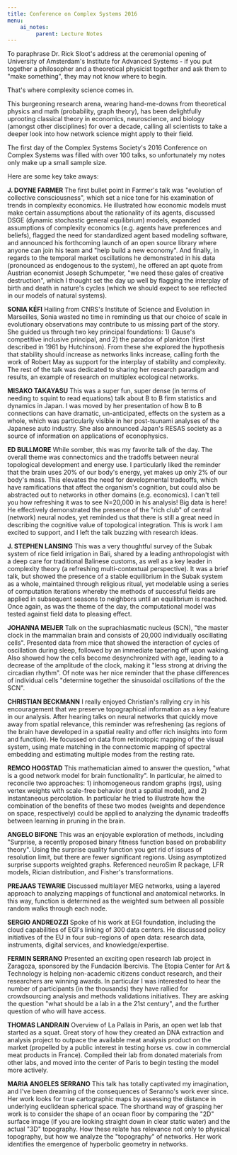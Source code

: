 ```yaml
---
title: Conference on Complex Systems 2016
menu: 
    ai_notes:
         parent: Lecture Notes
---
```


To paraphrase Dr. Rick Sloot's address at the ceremonial opening of
University of Amsterdam's Institute for Advanced Systems - if you put
together a philosopher and a theoretical physicist together and ask them
to "make something", they may not know where to begin.

That's where complexity science comes in.

This burgeoning research arena, wearing hand-me-downs from theoretical
physics and math (probability, graph theory), has been delightfully
uprooting classical theory in economics, neuroscience, and biology
(amongst other disciplines) for over a decade, calling all scientists to
take a deeper look into how network science might apply to their field.

The first day of the Complex Systems Society's 2016 Conference on
Complex Systems was filled with over 100 talks, so unfortunately my
notes only make up a small sample size.

Here are some key take aways:

**J. DOYNE FARMER**
The first bullet point in Farmer's talk was "evolution of collective
consciousness", which set a nice tone for his examination of trends in
complexity economics. He illustrated how economic models must make
certain assumptions about the rationality of its agents, discussed DSGE
(dynamic stochastic general equilibrium) models, expanded assumptions of
complexity economics (e.g. agents have preferences and beliefs), flagged
the need for standardized agent based modeling software, and announced
his forthcoming launch of an open source library where anyone can join
his team and "help build a new economy". And finally, in regards to the
temporal market oscillations he demonstrated in his data (pronounced as
endogenous to the system), he offered an apt quote from Austrian
economist Joseph Schumpeter, "we need these gales of creative
destruction", which I thought set the day up well by flagging the
interplay of birth and death in nature's cycles (which we should expect
to see reflected in our models of natural systems). 

**SONIA KÉFI**
Hailing from CNRS's Institute of Science and Evolution in Marseilles,
Sonia wasted no time in reminding us that our choice of scale in
evolutionary observations may contribute to us missing part of the
story. She guided us through two key principal foundations: 1) Gause's
competitive inclusive principal, and 2) the paradox of plankton (first
described in 1961 by Hutchinson). From these she explored the hypothesis
that stability should increase as networks links increase, calling forth
the work of Robert May as support for the interplay of stability and
complexity. The rest of the talk was dedicated to sharing her research
paradigm and results, an example of research on multiplex ecological
networks.

**MISAKO TAKAYASU**
This was a super fun, super dense (in terms of needing to squint to read
equations) talk about B to B firm statistics and dynamics in Japan. I
was moved by her presentation of how B to B connections can have
dramatic, un-anticipated, effects on the system as a whole, which was
particularly visible in her post-tsunami analyses of the Japanese auto
industry. She also announced Japan's RESAS society as a source of
information on applications of econophysics. 

**ED BULLMORE**
While somber, this was my favorite talk of the day. The overall theme
was connectomics and the tradoffs between neural topological development
and energy use. I particularly liked the reminder that the brain uses
20% of our body's energy, yet makes up only 2% of our body's mass. This
elevates the need for developmental tradeoffs, which have ramifications
that affect the organism's cognition, but could also be abstracted out
to networks in other domains (e.g. economics). I can't tell you how
refreshing it was to see N=20,000 in his analysis! Big data is here! He
effectively demonstrated the presence of the "rich club" of central
(network) neural nodes, yet reminded us that there is still a great need
in describing the cognitive value of topological integration. This is
work I am excited to support, and I left the talk buzzing with research
ideas. 

**J. STEPHEN LANSING**
This was a very thoughtful survey of the Subak system of rice field
irrigation in Bali, shared by a leading anthropologist with a deep care
for traditional Balinese customs, as well as a key leader in complexity
theory (a refreshing multi-contextual perspective). It was a brief talk,
but showed the presence of a stable equilibrium in the Subak system as a
whole, maintained through religious ritual, yet modelable using a series
of computation iterations whereby the methods of successful fields are
applied in subsequent seasons to neighbors until an equilibrium is
reached. Once again, as was the theme of the day, the computational
model was tested against field data to pleasing effect.   
 
**JOHANNA MEIJER**
Talk on the suprachiasmatic nucleus (SCN), "the master clock in the
mammalian brain and consists of 20,000 individually oscillating cells".
Presented data from mice that showed the interaction of cycles of
oscillation during sleep, followed by an immediate tapering off upon
waking. Also showed how the cells become desynchronized with age,
leading to a decrease of the amplitude of the clock, making it "less
strong at driving the circadian rhythm". Of note was her nice reminder
that the phase differences of individual cells "determine together the
sinusoidal oscillations of the the SCN". 

**CHRISTIAN BECKMANN**
I really enjoyed Christian's rallying cry in his encouragement that we
preserve topographical information as a key feature in our analysis.
After hearing talks on neural networks that quickly move away from
spatial relevance, this reminder was refreshening (as regions of the
brain have developed in a spatial reality and offer rich insights into
form and function). He focussed on data from retinotopic mapping of the
visual system, using mate matching in the connectomic mapping of
spectral embedding and estimating multiple modes from the resting rate. 

**REMCO HOGSTAD**
This mathematician aimed to answer the question, "what is a good network
model for brain functionality". In particular, he aimed to reconcile two
approaches: 1) inhomogeneous random graphs (rgs), using vertex weights
with scale-free behavior (not a spatial model), and 2) instantaneous
percolation. In particular he tried to illustrate how the combination of
the benefits of these two modes (weights and dependence on space,
respectively) could be applied to analyzing the dynamic tradeoffs
between learning in pruning in the brain. 

**ANGELO BIFONE**
This was an enjoyable exploration of methods, including "Surprise, a
recently proposed binary fitness function based on probability theory".
Using the surprise quality function you get rid of issues of resolution
limit, but there are fewer significant regions. Using asymptotized
surprise supports weighted graphs. Referenced neuroSim R package, LFR
models, Rician distribution, and Fisher's transformations. 

**PREJAAS TEWARIE**
Discussed multilayer MEG networks, using a layered approach to analyzing
mappings of functional and anatomical networks. In this way, function is
determined as the weighted sum between all possible random walks through
each node. 

**SERGIO ANDREOZZI**
Spoke of his work at EGI foundation, including the cloud capabilities of
EGI's linking of 300 data centers. He discussed policy initiatives of
the EU in four sub-regions of open data: research data, instruments,
digital services, and knowledge/expertise. 

**FERMIN SERRANO**
Presented an exciting open research lab project in Zaragoza, sponsored
by the Fundación Ibercivis. The Etopia Center for Art & Technology is
helping non-academic citizens conduct research, and their researchers
are winning awards. In particular I was interested to hear the number of
participants (in the thousands) they have rallied for crowdsourcing
analysis and methods validations initiatives. They are asking the
question "what should be a lab in a the 21st century", and the further
question of who will have access. 

**THOMAS LANDRAIN**
Overview of La Pallais in Paris, an open wet lab that started as a
squat. Great story of how they created an DNA extraction and analysis
project to outpace the available meat analysis product on the market
(propelled by a public interest in testing horse vs. cow in commercial
meat products in France). Compiled their lab from donated materials from
other labs, and moved into the center of Paris to begin testing the
model more actively. 

**MARIA ANGELES SERRANO**
This talk has totally captivated my imagination, and I've been dreaming
of the consequences of Seranno's work ever since. Her work looks for
true cartographic maps by assessing the distance in underlying euclidean
spherical space. The shorthand way of grasping her work is to consider
the shape of an ocean floor by comparing the "2D" surface image (if you
are looking straight down in clear static water) and the actual "3D"
topography. How these relate has relevance not only to physical
topography, but how we analyze the "topography" of networks. Her work
identifies the emergence of hyperbolic geometry in networks. 
